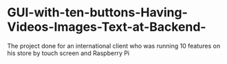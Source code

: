 # GUI-with-ten-buttons-Having-Videos-Images-Text-at-Backend-
The project done for an international client who was running 10 features on his store by touch screen and Raspberry Pi
